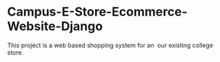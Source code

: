 # Campus-E-Store-Ecommerce-Website-Django
This project is a web based shopping system for an  our existing college store.

